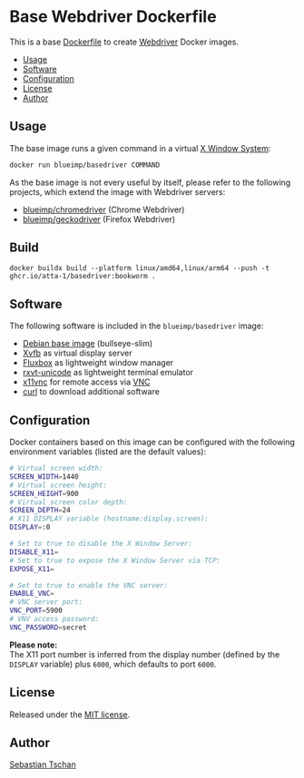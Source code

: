# Base Webdriver Dockerfile

This is a base [Dockerfile](https://docs.docker.com/engine/reference/builder/)
to create [Webdriver](https://www.w3.org/TR/webdriver/) Docker images.

- [Usage](#usage)
- [Software](#software)
- [Configuration](#configuration)
- [License](#license)
- [Author](#author)

## Usage

The base image runs a given command in a virtual
[X Window System](https://en.wikipedia.org/wiki/X_Window_System):

```sh
docker run blueimp/basedriver COMMAND
```

As the base image is not every useful by itself, please refer to the following
projects, which extend the image with Webdriver servers:

- [blueimp/chromedriver](https://github.com/blueimp/chromedriver) (Chrome
  Webdriver)
- [blueimp/geckodriver](https://github.com/blueimp/geckodriver) (Firefox
  Webdriver)

## Build

```shell
docker buildx build --platform linux/amd64,linux/arm64 --push -t ghcr.io/atta-1/basedriver:bookworm .
```

## Software

The following software is included in the `blueimp/basedriver` image:

- [Debian base image](https://hub.docker.com/_/debian) (bullseye-slim)
- [Xvfb](https://en.wikipedia.org/wiki/Xvfb) as virtual display server
- [Fluxbox](https://en.wikipedia.org/wiki/Fluxbox) as lightweight window manager
- [rxvt-unicode](https://en.wikipedia.org/wiki/Rxvt) as lightweight terminal
  emulator
- [x11vnc](https://en.wikipedia.org/wiki/X11vnc) for remote access via
  [VNC](https://en.wikipedia.org/wiki/Virtual_Network_Computing)
- [curl](https://en.wikipedia.org/wiki/CURL) to download additional software

## Configuration

Docker containers based on this image can be configured with the following
environment variables (listed are the default values):

```sh
# Virtual screen width:
SCREEN_WIDTH=1440
# Virtual screen height:
SCREEN_HEIGHT=900
# Virtual screen color depth:
SCREEN_DEPTH=24
# X11 DISPLAY variable (hostname:display.screen):
DISPLAY=:0

# Set to true to disable the X Window Server:
DISABLE_X11=
# Set to true to expose the X Window Server via TCP:
EXPOSE_X11=

# Set to true to enable the VNC server:
ENABLE_VNC=
# VNC server port:
VNC_PORT=5900
# VNV access password:
VNC_PASSWORD=secret
```

**Please note:**  
The X11 port number is inferred from the display number (defined by the
`DISPLAY` variable) plus `6000`, which defaults to port `6000`.

## License

Released under the [MIT license](https://opensource.org/licenses/MIT).

## Author

[Sebastian Tschan](https://blueimp.net/)
